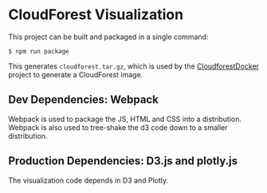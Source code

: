 # CloudForest Visualization

This project can be built and packaged in a single command:

```$ npm run package```

This generates `cloudforest.tar.gz`, which is used by the [CloudforestDocker](https://github.com/TreeScaper/CloudforestDocker/) project to generate a CloudForest image.

## Dev Dependencies: Webpack
Webpack is used to package the JS, HTML and CSS into a distribution. Webpack is also used to tree-shake the d3 code down to a smaller distribution.

## Production Dependencies: D3.js and plotly.js
The visualization code depends in D3 and Plotly.
